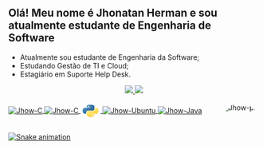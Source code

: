 





## Olá! Meu nome é Jhonatan Herman e sou atualmente estudante de Engenharia de Software

- Atualmente sou estudante de Engenharia da Software;
- Estudando Gestão de TI e Cloud;
- Estagiário em Suporte Help Desk.

<div align="center">
  <a href="https://github.com/JhonatanHerman">
  <img height="180em" src="https://github-readme-stats.vercel.app/api?username=JhonatanHerman&show_icons=true&theme=gotham&include_all_commits=true&count_private=true"/>
  <img height="180em" src="https://github-readme-stats.vercel.app/api/top-langs/?username=JhonatanHerman&layout=compact&langs_count=7&theme=gotham"/>
</div>

<div style="display: inline_block"><br>
  
  <img align="center" alt="Jhow-C" height="30" width="40" src="https://cdn.jsdelivr.net/gh/devicons/devicon/icons/c/c-original.svg" />
  <img align="center" alt="Jhow-C" height="30" width="40" src="https://cdn.jsdelivr.net/gh/devicons/devicon/icons/csharp/csharp-original.svg" />
  <img align="center" alt="Jhow-Python" height="30" width="40" src="https://raw.githubusercontent.com/devicons/devicon/master/icons/python/python-original.svg">
  <img align="center" alt="Jhow-Ubuntu" height="30" width="40" src="https://cdn.jsdelivr.net/gh/devicons/devicon/icons/ubuntu/ubuntu-plain.svg" />
  <img align="center" alt="Jhow-Java" height="30" width="40" src="https://cdn.jsdelivr.net/gh/devicons/devicon/icons/java/java-original.svg" />
  
  
  <img align="right" alt="Jhow-pic" height="150" style="border-radius:50px;" src="https://cdn.discordapp.com/attachments/949824248413831168/949824445600657448/download20220306212210.png">
  
    
</div>
  
  ## 

  
 ![Snake animation](https://github.com/JhonatanHerman/JhonatanHerman/blob/output/github-contribution-grid-snake.svg)
  

  
